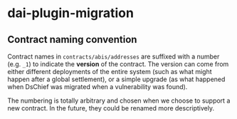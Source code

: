 # dai-plugin-migration

## Contract naming convention

Contract names in `contracts/abis/addresses` are suffixed with a number (e.g.
`_1`) to indicate the **version** of the contract. The version can come from
either different deployments of the entire system (such as what might happen
after a global settlement), or a simple upgrade (as what happened when DsChief
was migrated when a vulnerability was found).

The numbering is totally arbitrary and chosen when we choose to support a new
contract. In the future, they could be renamed more descriptively.
